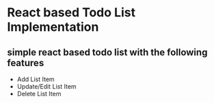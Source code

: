 # React based Todo List Implementation
## simple react based todo list with the following features
  - Add List Item
  - Update/Edit List Item
  - Delete List Item
